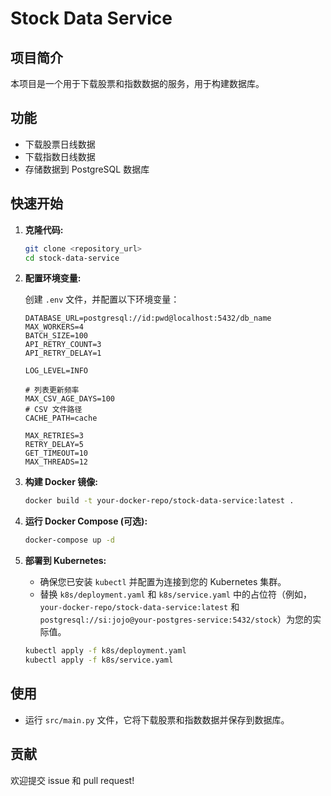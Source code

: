 # Stock Data Service

## 项目简介

本项目是一个用于下载股票和指数数据的服务，用于构建数据库。

## 功能

*   下载股票日线数据
*   下载指数日线数据
*   存储数据到 PostgreSQL 数据库

## 快速开始

1.  **克隆代码:**

    ```bash
    git clone <repository_url>
    cd stock-data-service
    ```

2.  **配置环境变量:**

    创建 `.env` 文件，并配置以下环境变量：

    ```
    DATABASE_URL=postgresql://id:pwd@localhost:5432/db_name
    MAX_WORKERS=4
    BATCH_SIZE=100
    API_RETRY_COUNT=3
    API_RETRY_DELAY=1

    LOG_LEVEL=INFO

    # 列表更新频率
    MAX_CSV_AGE_DAYS=100
    # CSV 文件路径
    CACHE_PATH=cache

    MAX_RETRIES=3
    RETRY_DELAY=5
    GET_TIMEOUT=10
    MAX_THREADS=12
    ```

3.  **构建 Docker 镜像:**

    ```bash
    docker build -t your-docker-repo/stock-data-service:latest .
    ```

4.  **运行 Docker Compose (可选):**

    ```bash
    docker-compose up -d
    ```

5.  **部署到 Kubernetes:**

    *   确保您已安装 `kubectl` 并配置为连接到您的 Kubernetes 集群。
    *   替换 `k8s/deployment.yaml` 和 `k8s/service.yaml` 中的占位符（例如，`your-docker-repo/stock-data-service:latest` 和 `postgresql://si:jojo@your-postgres-service:5432/stock`）为您的实际值。

    ```bash
    kubectl apply -f k8s/deployment.yaml
    kubectl apply -f k8s/service.yaml
    ```

## 使用

*   运行 `src/main.py` 文件，它将下载股票和指数数据并保存到数据库。

## 贡献

欢迎提交 issue 和 pull request!